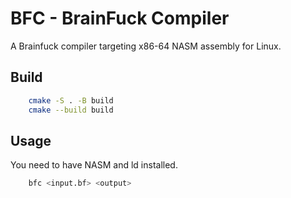 # BFC - BrainFuck Compiler
A Brainfuck compiler targeting x86-64 NASM assembly for Linux.

## Build
```bash
    cmake -S . -B build
    cmake --build build
```

## Usage
You need to have NASM and ld installed.
```bash
    bfc <input.bf> <output>
```
